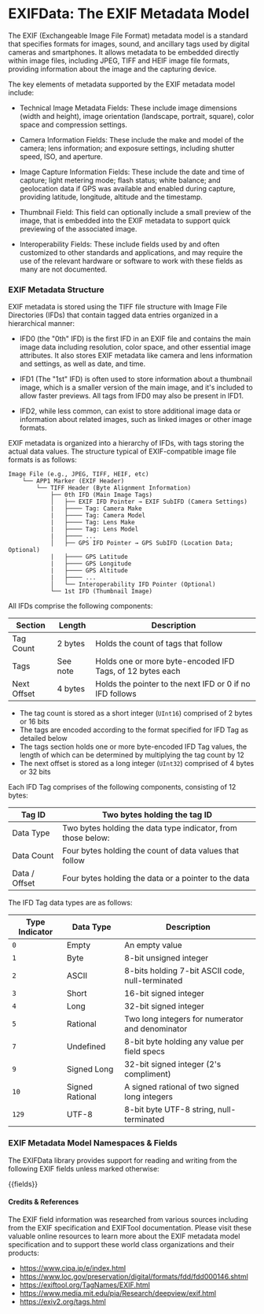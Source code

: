 # EXIFData: The EXIF Metadata Model

The EXIF (Exchangeable Image File Format) metadata model is a standard that specifies
formats for images, sound, and ancillary tags used by digital cameras and smartphones.
It allows metadata to be embedded directly within image files, including JPEG, TIFF and
HEIF image file formats, providing information about the image and the capturing device.

The key elements of metadata supported by the EXIF metadata model include:

* Technical Image Metadata Fields: These include image dimensions (width and height),
image orientation (landscape, portrait, square), color space and compression settings.

* Camera Information Fields: These include the make and model of the camera; lens
information; and exposure settings, including shutter speed, ISO, and aperture.

* Image Capture Information Fields: These include the date and time of capture; light
metering mode; flash status; white balance; and geolocation data if GPS was available
and enabled during capture, providing latitude, longitude, altitude and the timestamp.

* Thumbnail Field: This field can optionally include a small preview of the image, that
is embedded into the EXIF metadata to support quick previewing of the associated image.

* Interoperability Fields: These include fields used by and often customized to other
standards and applications, and may require the use of the relevant hardware or software
to work with these fields as many are not documented.

### EXIF Metadata Structure

EXIF metadata is stored using the TIFF file structure with Image File Directories (IFDs)
that contain tagged data entries organized in a hierarchical manner:

* IFD0 (the "0th" IFD) is the first IFD in an EXIF file and contains the main image data
including resolution, color space, and other essential image attributes. It also stores
EXIF metadata like camera and lens information and settings, as well as date, and time.

* IFD1 (The "1st" IFD) is often used to store information about a thumbnail image, which
is a smaller version of the main image, and it's included to allow faster previews. All
tags from IFD0 may also be present in IFD1.

* IFD2, while less common, can exist to store additional image data or information
about related images, such as linked images or other image formats.

EXIF metadata is organized into a hierarchy of IFDs, with tags storing the actual data
values. The structure typical of EXIF-compatible image file formats is as follows:

```
Image File (e.g., JPEG, TIFF, HEIF, etc)
    └── APP1 Marker (EXIF Header)
        └── TIFF Header (Byte Alignment Information)
            ├── 0th IFD (Main Image Tags)
            │   ├── EXIF IFD Pointer → EXIF SubIFD (Camera Settings)
            |   ├──── Tag: Camera Make
            |   ├──── Tag: Camera Model
            |   ├──── Tag: Lens Make
            |   ├──── Tag: Lens Model
            |   ├──── ...
            │   ├── GPS IFD Pointer → GPS SubIFD (Location Data; Optional)
            |   ├──── GPS Latitude
            |   ├──── GPS Longitude
            |   ├──── GPS Altitude
            |   ├──── ...
            │   └── Interoperability IFD Pointer (Optional)
            └── 1st IFD (Thumbnail Image)
```

All IFDs comprise the following components:

| Section       | Length   | Description                                               |
|---------------|----------|-----------------------------------------------------------|
| Tag Count     | 2 bytes  | Holds the count of tags that follow                       |
| Tags          | See note | Holds one or more byte-encoded IFD Tags, of 12 bytes each |
| Next Offset   | 4 bytes  | Holds the pointer to the next IFD or 0 if no IFD follows  |

* The tag count is stored as a short integer (`UInt16`) comprised of 2 bytes or 16 bits
* The tags are encoded according to the format specified for IFD Tag as detailed below
* The tags section holds one or more byte-encoded IFD Tag values, the length of which
can be determined by multiplying the tag count by 12
* The next offset is stored as a long integer (`UInt32`) comprised of 4 bytes or 32 bits

Each IFD Tag comprises of the following components, consisting of 12 bytes:

| Tag ID        | Two bytes holding the tag ID                                    |
|---------------|-----------------------------------------------------------------|
| Data Type     | Two bytes holding the data type indicator, from those below:    |
| Data Count    | Four bytes holding the count of data values that follow         |
| Data / Offset | Four bytes holding the data or a pointer to the data            |

The IFD Tag data types are as follows:

| Type Indicator | Data Type       | Description                                      |
|----------------|-----------------|--------------------------------------------------|
| `0`            | Empty           | An empty value                                   |
| `1`            | Byte            | 8-bit unsigned integer                           |
| `2`            | ASCII           | 8-bits holding 7-bit ASCII code, null-terminated |
| `3`            | Short           | 16-bit signed integer                            |
| `4`            | Long            | 32-bit signed integer                            |
| `5`            | Rational        | Two long integers for numerator and denominator  |
| `7`            | Undefined       | 8-bit byte holding any value per field specs     |
| `9`            | Signed Long     | 32-bit signed integer (2's compliment)           |
| `10`           | Signed Rational | A signed rational of two signed long integers    |
| `129`          | UTF-8           | 8-bit byte UTF-8 string, null-terminated         |

### EXIF Metadata Model Namespaces & Fields

The EXIFData library provides support for reading and writing from the following EXIF
fields unless marked otherwise:

{{fields}}

#### Credits & References

The EXIF field information was researched from various sources including from the EXIF
specification and EXIFTool documentation. Please visit these valuable online resources
to learn more about the EXIF metadata model specification and to support these world
class organizations and their products:

 * https://www.cipa.jp/e/index.html
 * https://www.loc.gov/preservation/digital/formats/fdd/fdd000146.shtml
 * https://exiftool.org/TagNames/EXIF.html
 * https://www.media.mit.edu/pia/Research/deepview/exif.html
 * https://exiv2.org/tags.html
